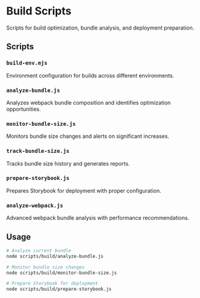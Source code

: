 # Build Scripts

Scripts for build optimization, bundle analysis, and deployment preparation.

## Scripts

### `build-env.mjs`
Environment configuration for builds across different environments.

### `analyze-bundle.js` 
Analyzes webpack bundle composition and identifies optimization opportunities.

### `monitor-bundle-size.js`
Monitors bundle size changes and alerts on significant increases.

### `track-bundle-size.js`
Tracks bundle size history and generates reports.

### `prepare-storybook.js`
Prepares Storybook for deployment with proper configuration.

### `analyze-webpack.js`
Advanced webpack bundle analysis with performance recommendations.

## Usage

```bash
# Analyze current bundle
node scripts/build/analyze-bundle.js

# Monitor bundle size changes
node scripts/build/monitor-bundle-size.js

# Prepare Storybook for deployment
node scripts/build/prepare-storybook.js
```